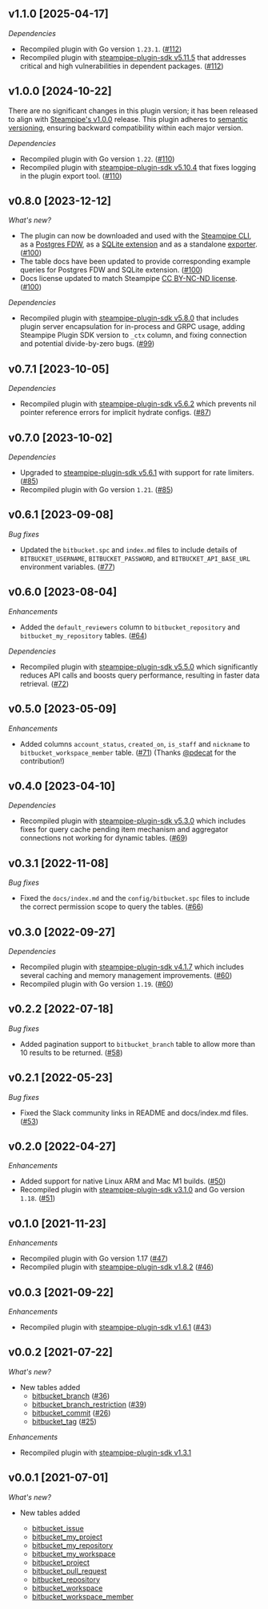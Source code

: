 ## v1.1.0 [2025-04-17]

_Dependencies_

- Recompiled plugin with Go version `1.23.1`. ([#112](https://github.com/turbot/steampipe-plugin-bitbucket/pull/112))
- Recompiled plugin with [steampipe-plugin-sdk v5.11.5](https://github.com/turbot/steampipe-plugin-sdk/blob/v5.11.5/CHANGELOG.md#v5115-2025-03-31) that addresses critical and high vulnerabilities in dependent packages. ([#112](https://github.com/turbot/steampipe-plugin-bitbucket/pull/112))

## v1.0.0 [2024-10-22]

There are no significant changes in this plugin version; it has been released to align with [Steampipe's v1.0.0](https://steampipe.io/changelog/steampipe-cli-v1-0-0) release. This plugin adheres to [semantic versioning](https://semver.org/#semantic-versioning-specification-semver), ensuring backward compatibility within each major version.

_Dependencies_

- Recompiled plugin with Go version `1.22`. ([#110](https://github.com/turbot/steampipe-plugin-bitbucket/pull/110))
- Recompiled plugin with [steampipe-plugin-sdk v5.10.4](https://github.com/turbot/steampipe-plugin-sdk/blob/develop/CHANGELOG.md#v5104-2024-08-29) that fixes logging in the plugin export tool. ([#110](https://github.com/turbot/steampipe-plugin-bitbucket/pull/110))

## v0.8.0 [2023-12-12]

_What's new?_

- The plugin can now be downloaded and used with the [Steampipe CLI](https://steampipe.io/docs), as a [Postgres FDW](https://steampipe.io/docs/steampipe_postgres/overview), as a [SQLite extension](https://steampipe.io/docs//steampipe_sqlite/overview) and as a standalone [exporter](https://steampipe.io/docs/steampipe_export/overview). ([#100](https://github.com/turbot/steampipe-plugin-bitbucket/pull/100))
- The table docs have been updated to provide corresponding example queries for Postgres FDW and SQLite extension. ([#100](https://github.com/turbot/steampipe-plugin-bitbucket/pull/100))
- Docs license updated to match Steampipe [CC BY-NC-ND license](https://github.com/turbot/steampipe-plugin-bitbucket/blob/main/docs/LICENSE). ([#100](https://github.com/turbot/steampipe-plugin-bitbucket/pull/100))

_Dependencies_

- Recompiled plugin with [steampipe-plugin-sdk v5.8.0](https://github.com/turbot/steampipe-plugin-sdk/blob/main/CHANGELOG.md#v580-2023-12-11) that includes plugin server encapsulation for in-process and GRPC usage, adding Steampipe Plugin SDK version to `_ctx` column, and fixing connection and potential divide-by-zero bugs. ([#99](https://github.com/turbot/steampipe-plugin-bitbucket/pull/99))

## v0.7.1 [2023-10-05]

_Dependencies_

- Recompiled plugin with [steampipe-plugin-sdk v5.6.2](https://github.com/turbot/steampipe-plugin-sdk/blob/main/CHANGELOG.md#v562-2023-10-03) which prevents nil pointer reference errors for implicit hydrate configs. ([#87](https://github.com/turbot/steampipe-plugin-bitbucket/pull/87))

## v0.7.0 [2023-10-02]

_Dependencies_

- Upgraded to [steampipe-plugin-sdk v5.6.1](https://github.com/turbot/steampipe-plugin-sdk/blob/main/CHANGELOG.md#v561-2023-09-29) with support for rate limiters. ([#85](https://github.com/turbot/steampipe-plugin-bitbucket/pull/85))
- Recompiled plugin with Go version `1.21`. ([#85](https://github.com/turbot/steampipe-plugin-bitbucket/pull/85))

## v0.6.1 [2023-09-08]

_Bug fixes_

- Updated the `bitbucket.spc` and `index.md` files to include details of `BITBUCKET_USERNAME`, `BITBUCKET_PASSWORD`, and `BITBUCKET_API_BASE_URL` environment variables. ([#77](https://github.com/turbot/steampipe-plugin-bitbucket/pull/77))

## v0.6.0 [2023-08-04]

_Enhancements_

- Added the `default_reviewers` column to `bitbucket_repository` and `bitbucket_my_repository` tables. ([#64](https://github.com/turbot/steampipe-plugin-bitbucket/pull/64))

_Dependencies_

- Recompiled plugin with [steampipe-plugin-sdk v5.5.0](https://github.com/turbot/steampipe-plugin-sdk/blob/v5.5.0/CHANGELOG.md#v550-2023-06-16) which significantly reduces API calls and boosts query performance, resulting in faster data retrieval. ([#72](https://github.com/turbot/steampipe-plugin-bitbucket/pull/72))

## v0.5.0 [2023-05-09]

_Enhancements_

- Added columns `account_status`, `created_on`, `is_staff` and `nickname` to `bitbucket_workspace_member` table. ([#71](https://github.com/turbot/steampipe-plugin-bitbucket/pull/71)) (Thanks [@pdecat](https://github.com/pdecat) for the contribution!)

## v0.4.0 [2023-04-10]

_Dependencies_

- Recompiled plugin with [steampipe-plugin-sdk v5.3.0](https://github.com/turbot/steampipe-plugin-sdk/blob/main/CHANGELOG.md#v530-2023-03-16) which includes fixes for query cache pending item mechanism and aggregator connections not working for dynamic tables. ([#69](https://github.com/turbot/steampipe-plugin-bitbucket/pull/69))

## v0.3.1 [2022-11-08]

_Bug fixes_

- Fixed the `docs/index.md` and the `config/bitbucket.spc` files to include the correct permission scope to query the tables. ([#66](https://github.com/turbot/steampipe-plugin-bitbucket/pull/66))

## v0.3.0 [2022-09-27]

_Dependencies_

- Recompiled plugin with [steampipe-plugin-sdk v4.1.7](https://github.com/turbot/steampipe-plugin-sdk/blob/main/CHANGELOG.md#v417-2022-09-08) which includes several caching and memory management improvements. ([#60](https://github.com/turbot/steampipe-plugin-bitbucket/pull/60))
- Recompiled plugin with Go version `1.19`. ([#60](https://github.com/turbot/steampipe-plugin-bitbucket/pull/60))

## v0.2.2 [2022-07-18]

_Bug fixes_

- Added pagination support to `bitbucket_branch` table to allow more than 10 results to be returned. ([#58](https://github.com/turbot/steampipe-plugin-bitbucket/pull/58))

## v0.2.1 [2022-05-23]

_Bug fixes_

- Fixed the Slack community links in README and docs/index.md files. ([#53](https://github.com/turbot/steampipe-plugin-bitbucket/pull/53))

## v0.2.0 [2022-04-27]

_Enhancements_

- Added support for native Linux ARM and Mac M1 builds. ([#50](https://github.com/turbot/steampipe-plugin-bitbucket/pull/50))
- Recompiled plugin with [steampipe-plugin-sdk v3.1.0](https://github.com/turbot/steampipe-plugin-sdk/blob/main/CHANGELOG.md#v310--2022-03-30) and Go version `1.18`. ([#51](https://github.com/turbot/steampipe-plugin-bitbucket/pull/51))

## v0.1.0 [2021-11-23]

_Enhancements_

- Recompiled plugin with Go version 1.17 ([#47](https://github.com/turbot/steampipe-plugin-bitbucket/pull/47))
- Recompiled plugin with [steampipe-plugin-sdk v1.8.2](https://github.com/turbot/steampipe-plugin-sdk/blob/main/CHANGELOG.md#v182--2021-11-22) ([#46](https://github.com/turbot/steampipe-plugin-bitbucket/pull/46))

## v0.0.3 [2021-09-22]

_Enhancements_

- Recompiled plugin with [steampipe-plugin-sdk v1.6.1](https://github.com/turbot/steampipe-plugin-sdk/blob/main/CHANGELOG.md#v161--2021-09-21) ([#43](https://github.com/turbot/steampipe-plugin-bitbucket/pull/43))

## v0.0.2 [2021-07-22]

_What's new?_

- New tables added
  - [bitbucket_branch](https://hub.steampipe.io/plugins/turbot/bitbucket/tables/bitbucket_branch) ([#36](https://github.com/turbot/steampipe-plugin-bitbucket/pull/36))
  - [bitbucket_branch_restriction](https://hub.steampipe.io/plugins/turbot/bitbucket/tables/bitbucket_branch_restriction) ([#39](https://github.com/turbot/steampipe-plugin-bitbucket/pull/39))
  - [bitbucket_commit](https://hub.steampipe.io/plugins/turbot/bitbucket/tables/bitbucket_commit) ([#26](https://github.com/turbot/steampipe-plugin-bitbucket/pull/26))
  - [bitbucket_tag](https://hub.steampipe.io/plugins/turbot/bitbucket/tables/bitbucket_tag) ([#25](https://github.com/turbot/steampipe-plugin-bitbucket/pull/25))

_Enhancements_

- Recompiled plugin with [steampipe-plugin-sdk v1.3.1](https://github.com/turbot/steampipe-plugin-sdk/blob/main/CHANGELOG.md#v131--2021-07-15)

## v0.0.1 [2021-07-01]

_What's new?_

- New tables added

  - [bitbucket_issue](https://hub.steampipe.io/plugins/turbot/bitbucket/tables/bitbucket_issue)
  - [bitbucket_my_project](https://hub.steampipe.io/plugins/turbot/bitbucket/tables/bitbucket_my_project)
  - [bitbucket_my_repository](https://hub.steampipe.io/plugins/turbot/bitbucket/tables/bitbucket_my_repository)
  - [bitbucket_my_workspace](https://hub.steampipe.io/plugins/turbot/bitbucket/tables/bitbucket_my_workspace)
  - [bitbucket_project](https://hub.steampipe.io/plugins/turbot/bitbucket/tables/bitbucket_project)
  - [bitbucket_pull_request](https://hub.steampipe.io/plugins/turbot/bitbucket/tables/bitbucket_pull_request)
  - [bitbucket_repository](https://hub.steampipe.io/plugins/turbot/bitbucket/tables/bitbucket_repository)
  - [bitbucket_workspace](https://hub.steampipe.io/plugins/turbot/bitbucket/tables/bitbucket_workspace)
  - [bitbucket_workspace_member](https://hub.steampipe.io/plugins/turbot/bitbucket/tables/bitbucket_workspace_member)

